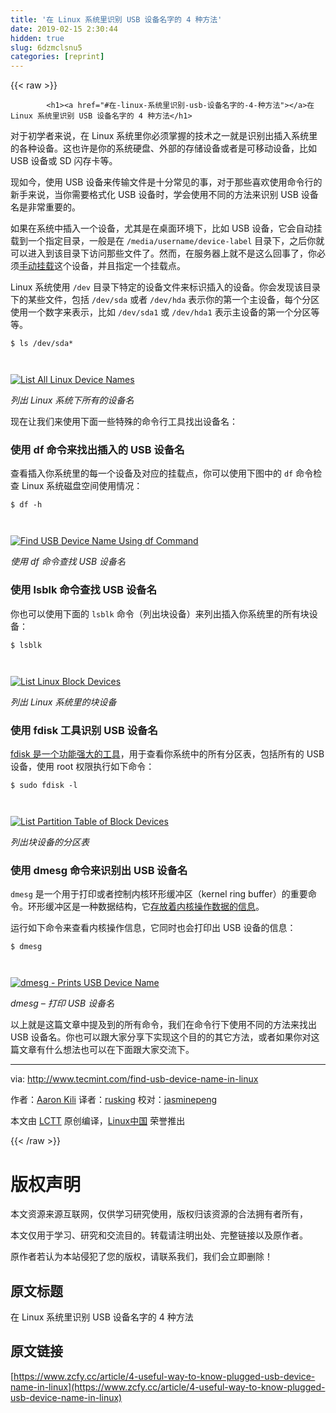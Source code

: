 ```yaml
---
title: '在 Linux 系统里识别 USB 设备名字的 4 种方法' 
date: 2019-02-15 2:30:44
hidden: true
slug: 6dzmclsnu5
categories: [reprint]
---
```


{{< raw >}}

            <h1><a href="#在-linux-系统里识别-usb-设备名字的-4-种方法"></a>在 Linux 系统里识别 USB 设备名字的 4 种方法</h1>
<p>对于初学者来说，在 Linux 系统里你必须掌握的技术之一就是识别出插入系统里的各种设备。这也许是你的系统硬盘、外部的存储设备或者是可移动设备，比如 USB 设备或 SD 闪存卡等。</p>
<p>现如今，使用 USB 设备来传输文件是十分常见的事，对于那些喜欢使用命令行的新手来说，当你需要格式化 USB 设备时，学会使用不同的方法来识别 USB 设备名是非常重要的。</p>
<p>如果在系统中插入一个设备，尤其是在桌面环境下，比如 USB 设备，它会自动挂载到一个指定目录，一般是在 <code>/media/username/device-label</code> 目录下，之后你就可以进入到该目录下访问那些文件了。然而，在服务器上就不是这么回事了，你必须<a href="http://www.tecmint.com/mount-filesystem-in-linux/">手动挂载</a>这个设备，并且指定一个挂载点。</p>
<p>Linux 系统使用 <code>/dev</code> 目录下特定的设备文件来标识插入的设备。你会发现该目录下的某些文件，包括 <code>/dev/sda</code> 或者 <code>/dev/hda</code> 表示你的第一个主设备，每个分区使用一个数字来表示，比如 <code>/dev/sda1</code> 或 <code>/dev/hda1</code> 表示主设备的第一个分区等等。</p>
<pre><code class="hljs jboss-cli">$ <span class="hljs-keyword">ls</span> <span class="hljs-string">/dev/sda</span>*

</code></pre><p><a href="http://www.tecmint.com/wp-content/uploads/2016/10/List-All-Linux-Device-Names.png"><img src="https://p3.ssl.qhimg.com/t01c229cb7982a58e82.png" alt="List All Linux Device Names"></a></p>
<p><em>列出 Linux 系统下所有的设备名</em></p>
<p>现在让我们来使用下面一些特殊的命令行工具找出设备名：</p>
<h3><a href="#使用-df-命令来找出插入的-usb-设备名"></a>使用 df 命令来找出插入的 USB 设备名</h3>
<p>查看插入你系统里的每一个设备及对应的挂载点，你可以使用下图中的 <code>df</code> 命令检查 Linux 系统磁盘空间使用情况：</p>
<pre><code class="hljs shell"><span class="hljs-meta">$</span><span class="bash"> df -h</span>

</code></pre><p><a href="http://www.tecmint.com/wp-content/uploads/2016/10/Find-USB-Device-Name.png"><img src="https://p4.ssl.qhimg.com/t01b1a8a59cfb154488.png" alt="Find USB Device Name Using df Command"></a></p>
<p><em>使用 df 命令查找 USB 设备名</em></p>
<h3><a href="#使用-lsblk-命令查找-usb-设备名"></a>使用 lsblk 命令查找 USB 设备名</h3>
<p>你也可以使用下面的 <code>lsblk</code> 命令（列出块设备）来列出插入你系统里的所有块设备：</p>
<pre><code class="hljs shell"><span class="hljs-meta">$</span><span class="bash"> lsblk</span>

</code></pre><p><a href="http://www.tecmint.com/wp-content/uploads/2016/10/List-Linux-Block-Devices.png"><img src="https://p0.ssl.qhimg.com/t017cf48d1bc0c358c1.png" alt="List Linux Block Devices"></a></p>
<p><em>列出 Linux 系统里的块设备</em></p>
<h3><a href="#使用-fdisk-工具识别-usb-设备名"></a>使用 fdisk 工具识别 USB 设备名</h3>
<p><a href="http://www.tecmint.com/fdisk-commands-to-manage-linux-disk-partitions/">fdisk 是一个功能强大的工具</a>，用于查看你系统中的所有分区表，包括所有的 USB 设备，使用 root 权限执行如下命令：</p>
<pre><code class="hljs shell"><span class="hljs-meta">$</span><span class="bash"> sudo fdisk -l</span>

</code></pre><p><a href="http://www.tecmint.com/wp-content/uploads/2016/10/List-Partition-Table.png"><img src="https://p5.ssl.qhimg.com/t0127dbe13485160a6e.png" alt="List Partition Table of Block Devices"></a></p>
<p><em>列出块设备的分区表</em></p>
<h3><a href="#使用-dmesg-命令来识别出-usb-设备名"></a>使用 dmesg 命令来识别出 USB 设备名</h3>
<p><code>dmesg</code> 是一个用于打印或者控制内核环形缓冲区（kernel ring buffer）的重要命令。环形缓冲区是一种数据结构，它<a href="http://www.tecmint.com/dmesg-commands/">存放着内核操作数据的信息</a>。</p>
<p>运行如下命令来查看内核操作信息，它同时也会打印出 USB 设备的信息：</p>
<pre><code class="hljs shell"><span class="hljs-meta">$</span><span class="bash"> dmesg</span>

</code></pre><p><a href="http://www.tecmint.com/wp-content/uploads/2016/10/dmesg-shows-kernel-information.png"><img src="https://p0.ssl.qhimg.com/t018281ca3fc94f4ef5.png" alt="dmesg - Prints USB Device Name"></a></p>
<p><em>dmesg – 打印 USB 设备名</em></p>
<p>以上就是这篇文章中提及到的所有命令，我们在命令行下使用不同的方法来找出 USB 设备名。你也可以跟大家分享下实现这个目的的其它方法，或者如果你对这篇文章有什么想法也可以在下面跟大家交流下。</p>
<hr>
<p>via: <a href="http://www.tecmint.com/find-usb-device-name-in-linux">http://www.tecmint.com/find-usb-device-name-in-linux</a></p>
<p>作者：<a href="http://www.tecmint.com/author/aaronkili/">Aaron Kili</a> 译者：<a href="https://github.com/rusking">rusking</a> 校对：<a href="https://github.com/jasminepeng">jasminepeng</a></p>
<p>本文由 <a href="https://github.com/LCTT/TranslateProject">LCTT</a> 原创编译，<a href="https://linux.cn/">Linux中国</a> 荣誉推出</p>

          
{{< /raw >}}

# 版权声明
本文资源来源互联网，仅供学习研究使用，版权归该资源的合法拥有者所有，

本文仅用于学习、研究和交流目的。转载请注明出处、完整链接以及原作者。

原作者若认为本站侵犯了您的版权，请联系我们，我们会立即删除！

## 原文标题
在 Linux 系统里识别 USB 设备名字的 4 种方法

## 原文链接
[https://www.zcfy.cc/article/4-useful-way-to-know-plugged-usb-device-name-in-linux](https://www.zcfy.cc/article/4-useful-way-to-know-plugged-usb-device-name-in-linux)

